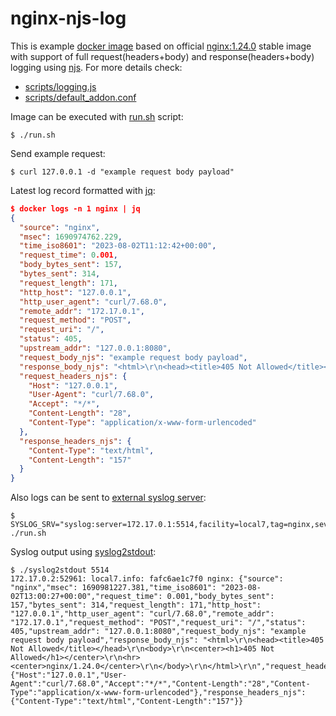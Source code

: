 # nginx-njs-log

This is example [docker image](https://hub.docker.com/r/dmikhin/nginx-njs-log) based on official
[nginx:1.24.0](https://hub.docker.com/layers/library/nginx/1.24.0/images/sha256-ce340e77bc930ee76c11741d9b4764b65fa9ab25f1a7e181e824fceceb3a6ca7?context=explore)
stable image with support of full request(headers+body) and response(headers+body) logging using [njs](https://nginx.org/en/docs/njs/).
For more details check:
* [scripts/logging.js](scripts/logging.js)
* [scripts/default_addon.conf](scripts/default_addon.conf)

Image can be executed with [run.sh](run.sh) script:
```Shell
$ ./run.sh
```
Send example request:
```Shell
$ curl 127.0.0.1 -d "example request body payload"
```
Latest log record formatted with [jq](https://github.com/jqlang/jq):
```JSON
$ docker logs -n 1 nginx | jq
{
  "source": "nginx",
  "msec": 1690974762.229,
  "time_iso8601": "2023-08-02T11:12:42+00:00",
  "request_time": 0.001,
  "body_bytes_sent": 157,
  "bytes_sent": 314,
  "request_length": 171,
  "http_host": "127.0.0.1",
  "http_user_agent": "curl/7.68.0",
  "remote_addr": "172.17.0.1",
  "request_method": "POST",
  "request_uri": "/",
  "status": 405,
  "upstream_addr": "127.0.0.1:8080",
  "request_body_njs": "example request body payload",
  "response_body_njs": "<html>\r\n<head><title>405 Not Allowed</title></head>\r\n<body>\r\n<center><h1>405 Not Allowed</h1></center>\r\n<hr><center>nginx/1.24.0</center>\r\n</body>\r\n</html>\r\n",
  "request_headers_njs": {
    "Host": "127.0.0.1",
    "User-Agent": "curl/7.68.0",
    "Accept": "*/*",
    "Content-Length": "28",
    "Content-Type": "application/x-www-form-urlencoded"
  },
  "response_headers_njs": {
    "Content-Type": "text/html",
    "Content-Length": "157"
  }
}
```
Also logs can be sent to [external syslog server](http://nginx.org/en/docs/syslog.html):
```Shell
$ SYSLOG_SRV="syslog:server=172.17.0.1:5514,facility=local7,tag=nginx,severity=info" ./run.sh
```
Syslog output using [syslog2stdout](https://github.com/ossobv/syslog2stdout):
```Shell
$ ./syslog2stdout 5514
172.17.0.2:52961: local7.info: fafc6ae1c7f0 nginx: {"source": "nginx","msec": 1690981227.381,"time_iso8601": "2023-08-02T13:00:27+00:00","request_time": 0.001,"body_bytes_sent": 157,"bytes_sent": 314,"request_length": 171,"http_host": "127.0.0.1","http_user_agent": "curl/7.68.0","remote_addr": "172.17.0.1","request_method": "POST","request_uri": "/","status": 405,"upstream_addr": "127.0.0.1:8080","request_body_njs": "example request body payload","response_body_njs": "<html>\r\n<head><title>405 Not Allowed</title></head>\r\n<body>\r\n<center><h1>405 Not Allowed</h1></center>\r\n<hr><center>nginx/1.24.0</center>\r\n</body>\r\n</html>\r\n","request_headers_njs": {"Host":"127.0.0.1","User-Agent":"curl/7.68.0","Accept":"*/*","Content-Length":"28","Content-Type":"application/x-www-form-urlencoded"},"response_headers_njs": {"Content-Type":"text/html","Content-Length":"157"}}
```